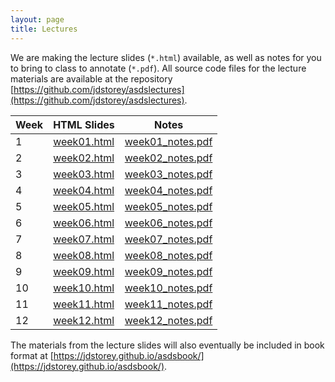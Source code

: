 ```yaml
---
layout: page
title: Lectures
---
```


We are making the lecture slides (`*.html`) available, as well as notes for you to bring to class to annotate (`*.pdf`).  All source code files for the lecture materials are available at the repository [https://github.com/jdstorey/asdslectures](https://github.com/jdstorey/asdslectures).  


Week | HTML Slides | Notes
-----|-------------| -----
1 | [week01.html](https://jdstorey.github.io/asdslectures/week01.html) | [week01_notes.pdf](https://jdstorey.github.io/asdslectures/week01_notes.pdf)
2 | [week02.html](https://jdstorey.github.io/asdslectures/week02.html) | [week02_notes.pdf](https://jdstorey.github.io/asdslectures/week02_notes.pdf)
3 | [week03.html](https://jdstorey.github.io/asdslectures/week03.html) | [week03_notes.pdf](https://jdstorey.github.io/asdslectures/week03_notes.pdf)
4 | [week04.html](https://jdstorey.github.io/asdslectures/week04.html) | [week04_notes.pdf](https://jdstorey.github.io/asdslectures/week04_notes.pdf)
5 | [week05.html](https://jdstorey.github.io/asdslectures/week05.html) | [week05_notes.pdf](https://jdstorey.github.io/asdslectures/week05_notes.pdf)
6 | [week06.html](https://jdstorey.github.io/asdslectures/week06.html) | [week06_notes.pdf](https://jdstorey.github.io/asdslectures/week06_notes.pdf)
7 | [week07.html](https://jdstorey.github.io/asdslectures/week07.html) | [week07_notes.pdf](https://jdstorey.github.io/asdslectures/week07_notes.pdf)
8 | [week08.html](https://jdstorey.github.io/asdslectures/week08.html) | [week08_notes.pdf](https://jdstorey.github.io/asdslectures/week08_notes.pdf)
9 | [week09.html](https://jdstorey.github.io/asdslectures/week09.html) | [week09_notes.pdf](https://jdstorey.github.io/asdslectures/week09_notes.pdf)
10 | [week10.html](https://jdstorey.github.io/asdslectures/week10.html) | [week10_notes.pdf](https://jdstorey.github.io/asdslectures/week10_notes.pdf)
11 | [week11.html](https://jdstorey.github.io/asdslectures/week11.html) | [week11_notes.pdf](https://jdstorey.github.io/asdslectures/week11_notes.pdf)
12 | [week12.html](https://jdstorey.github.io/asdslectures/week12.html) | [week12_notes.pdf](https://jdstorey.github.io/asdslectures/week12_notes.pdf)

The materials from the lecture slides will also eventually be included in book format at [https://jdstorey.github.io/asdsbook/](https://jdstorey.github.io/asdsbook/).
